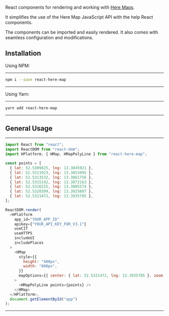 
React components for rendering and working with
[Here Maps](https://www.here.com/).

It simplifies the use of the Here Map JavaScript API with the help React
components.

The components can be imported and easily rendered. It also comes with seamless
configuration and modifications.

## Installation

Using NPM:

---
```bash
npm i --save react-here-map
```
---

Using Yarn:

---
```bash
yarn add react-here-map
```
---

## General Usage

---
```js
import React from "react";
import ReactDOM from "react-dom";
import HPlatform, { HMap, HMapPolyLine } from "react-here-map";

const points = [
  { lat: 52.5309825, lng: 13.3845921 },
  { lat: 52.5311923, lng: 13.3853495 },
  { lat: 52.5313532, lng: 13.3861756 },
  { lat: 52.5315142, lng: 13.3872163 },
  { lat: 52.5316215, lng: 13.3885574 },
  { lat: 52.5320399, lng: 13.3925807 },
  { lat: 52.5321472, lng: 13.3935785 },
];

ReactDOM.render(
  <HPlatform
    app_id="YOUR_APP_ID"
    apikey={"YOUR_API_KEY_FOR_V3.1"}
    useCIT
    useHTTPS
    includeUI
    includePlaces
  >
    <HMap
      style={{
        height: "400px",
        width: "800px",
      }}
      mapOptions={{ center: { lat: 52.5321472, lng: 13.3935785 }, zoom: 10 }}
    >
      <HMapPolyLine points={points} />
    </HMap>
  </HPlatform>,
  document.getElementById("app")
);
```
---

